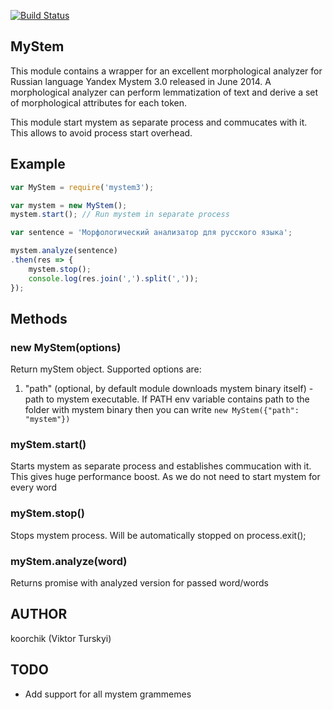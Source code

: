 [![Build Status](https://travis-ci.org/koorchik/node-mystem3.svg)](https://travis-ci.org/koorchik/node-mystem3)

MyStem
------

This module contains a wrapper for an excellent morphological analyzer for Russian language Yandex Mystem 3.0 released in June 2014. A morphological analyzer can perform lemmatization of text and derive a set of morphological attributes for each token.


This module start mystem as separate process and commucates with it. 
This allows to avoid process start overhead.

## Example

```javascript
var MyStem = require('mystem3');

var mystem = new MyStem();
mystem.start(); // Run mystem in separate process

var sentence = 'Морфологический анализатор для русского языка';

mystem.analyze(sentence)
.then(res => {
    mystem.stop();
    console.log(res.join(',').split(','));
});
```

## Methods

### new MyStem(options)

Return myStem object. Supported options are:

1. "path" (optional, by default module downloads mystem binary itself) - path to mystem executable. If PATH env variable contains path to the folder with mystem binary then you can write ```new MyStem({"path": "mystem"})```

### myStem.start()

Starts mystem as separate process and establishes commucation with it. This gives huge performance boost. As we do not need to start mystem for every word

### myStem.stop()

Stops mystem process. Will be automatically stopped on process.exit();


### myStem.analyze(word)

Returns promise with analyzed version for passed word/words

## AUTHOR
koorchik (Viktor Turskyi)

## TODO

* Add support for all mystem grammemes
